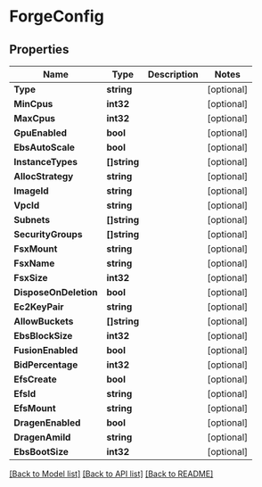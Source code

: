 # ForgeConfig

## Properties

Name | Type | Description | Notes
------------ | ------------- | ------------- | -------------
**Type** | **string** |  | [optional] 
**MinCpus** | **int32** |  | [optional] 
**MaxCpus** | **int32** |  | [optional] 
**GpuEnabled** | **bool** |  | [optional] 
**EbsAutoScale** | **bool** |  | [optional] 
**InstanceTypes** | **[]string** |  | [optional] 
**AllocStrategy** | **string** |  | [optional] 
**ImageId** | **string** |  | [optional] 
**VpcId** | **string** |  | [optional] 
**Subnets** | **[]string** |  | [optional] 
**SecurityGroups** | **[]string** |  | [optional] 
**FsxMount** | **string** |  | [optional] 
**FsxName** | **string** |  | [optional] 
**FsxSize** | **int32** |  | [optional] 
**DisposeOnDeletion** | **bool** |  | [optional] 
**Ec2KeyPair** | **string** |  | [optional] 
**AllowBuckets** | **[]string** |  | [optional] 
**EbsBlockSize** | **int32** |  | [optional] 
**FusionEnabled** | **bool** |  | [optional] 
**BidPercentage** | **int32** |  | [optional] 
**EfsCreate** | **bool** |  | [optional] 
**EfsId** | **string** |  | [optional] 
**EfsMount** | **string** |  | [optional] 
**DragenEnabled** | **bool** |  | [optional] 
**DragenAmiId** | **string** |  | [optional] 
**EbsBootSize** | **int32** |  | [optional] 

[[Back to Model list]](../README.md#documentation-for-models) [[Back to API list]](../README.md#documentation-for-api-endpoints) [[Back to README]](../README.md)


